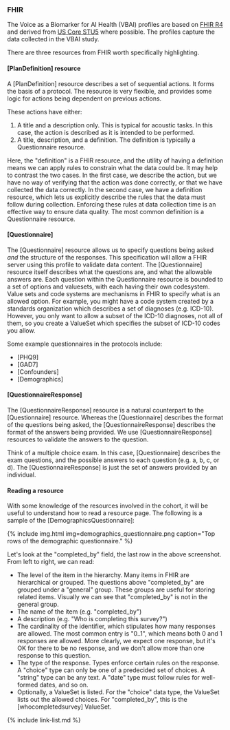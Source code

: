 ### FHIR

The Voice as a Biomarker for AI Health (VBAI) profiles are based on [FHIR R4](http://hl7.org/fhir/R4/index.html) and derived from [US Core STU5](http://hl7.org/fhir/us/core/STU5/) where possible. The profiles capture the data collected in the VBAI study.

There are three resources from FHIR worth specifically highlighting.

#### [PlanDefinition] resource

A [PlanDefinition] resource describes a set of sequential actions. It forms the basis of a protocol.
The resource is very flexible, and provides some logic for actions being dependent on previous actions.

These actions have either:

1. A title and a description only. This is typical for acoustic tasks. In this case, the action is described as it is intended to be performed.
2. A title, description, and a definition. The definition is typically a Questionnaire resource.

Here, the "definition" is a FHIR resource, and the utility of having a definition means we can apply rules to constrain what the data could be. It may help to contrast the two cases. In the first case, we describe the action, but we have no way of verifying that the action was done correctly, or that we have collected the data correctly. In the second case, we have a definition resource, which lets us explicitly describe the rules that the data must follow during collection. Enforcing these rules at data collection time is an effective way to ensure data quality. The most common definition is a Questionnaire resource.

#### [Questionnaire]

The [Questionnaire] resource allows us to specify questions being asked *and* the structure of the responses. This specification will allow a FHIR server using this profile to validate data content.
The [Questionnaire] resource itself describes what the questions are, and what the allowable answers are.
Each question within the Questionnaire resource is bounded to a set of options and valuesets, with each having their own codesystem. Value sets and code systems are mechanisms in FHIR to specify what is an allowed option. For example, you might have a code system created by a standards organization which describes a set of diagnoses (e.g. ICD-10). However, you only want to allow a subset of the ICD-10 diagnoses, not all of them, so you create a ValueSet which specifies the subset of ICD-10 codes you allow.

Some example questionnaires in the protocols include:

* [PHQ9]
* [GAD7]
* [Confounders]
* [Demographics]

#### [QuestionnaireResponse]

The [QuestionnaireResponse] resource is a natural counterpart to the [Questionnaire] resource.
Whereas the [Questionnaire] describes the format of the questions being asked, the [QuestionnaireResponse] describes the format of the answers being provided. We use [QuestionnaireResponse] resources to validate the answers to the question.

Think of a multiple choice exam. In this case, [Questionnaire] describes the exam questions, and the possible answers to each question (e.g. a, b, c, or d). The [QuestionnaireResponse] is just the set of answers provided by an individual.

#### Reading a resource

With some knowledge of the resources involved in the cohort, it will be useful to understand how to read a resource page.
The following is a sample of the [DemographicsQuestionnaire]:

{% include img.html img=demographics_questionnaire.png caption="Top rows of the demographic questionnaire." %}

Let's look at the "completed_by" field, the last row in the above screenshot. From left to right, we can read:

- The level of the item in the hierarchy. Many items in FHIR are hierarchical or grouped. The questions above "completed_by" are grouped under a "general" group. These groups are useful for storing related items. Visually we can see that "completed_by" is not in the general group.
- The name of the item (e.g. "completed_by")
- A description (e.g. "Who is completing this survey?")
- The cardinality of the identifier, which stipulates how many responses are allowed. The most common entry is "0..1", which means both 0 and 1 responses are allowed. More clearly, we expect one response, but it's OK for there to be no response, and we don't allow more than one response to this question.
- The type of the response. Types enforce certain rules on the response. A "choice" type can only be one of a predecided set of choices. A "string" type can be any text. A "date" type must follow rules for well-formed dates, and so on.
- Optionally, a ValueSet is listed. For the "choice" data type, the ValueSet lists out the allowed choices. For "completed_by", this is the [whocompletedsurvey] ValueSet.

{% include link-list.md %}
